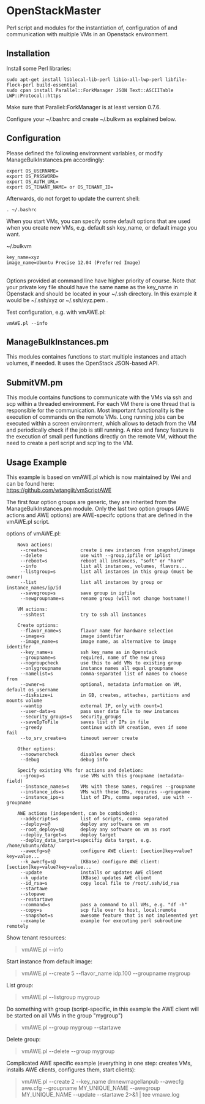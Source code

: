 OpenStackMaster
======

Perl script and modules for the instantiation of, configuration of and communication with multiple VMs in an Openstack environment.

Installation
------------
Install some Perl libraries:
```shell
sudo apt-get install liblocal-lib-perl libio-all-lwp-perl libfile-flock-perl build-essential 
sudo cpan install Parallel::ForkManager JSON Text::ASCIITable LWP::Protocol::https
```

Make sure that Parallel::ForkManager is at least version 0.7.6.

Configure your ~/.bashrc and create ~/.bulkvm as explained below.<br>

Configuration
-------------
Please defined the following environment variables, or modify ManageBulkInstances.pm accordingly:<br>
```shell
export OS_USERNAME=
export OS_PASSWORD=
export OS_AUTH_URL=
export OS_TENANT_NAME= or OS_TENANT_ID=
```

Afterwards, do not forget to update the current shell:<br>
```shell
. ~/.bashrc
```

When you start VMs, you can specify some default options that are used when you create new VMs, e.g. default ssh key_name, or default image you want.<br>

~/.bulkvm<br>

```shell
key_name=xyz
image_name=Ubuntu Precise 12.04 (Preferred Image)
```

<br>
Options provided at command line have higher priority of course. Note that your private key file should have the same name as the key_name in Openstack and should be located in your ~/.ssh directory. In this example it would be ~/.ssh/xyz or ~/.ssh/xyz.pem .

Test configuration, e.g. with vmAWE.pl:<br>
```shell
vmAWE.pl --info
```

ManageBulkInstances.pm 
----------------------
This modules containes functions to start multiple instances and attach volumes, if needed. It uses the OpenStack JSON-based API.

SubmitVM.pm
-----------
This module contains functions to communicate with the VMs via ssh and scp within a threaded environment. For each VM there is one thread that is responsible for the communication. Most important functionality is the execution of commands on the remote VMs. Long running jobs can be executed within a screen environment, which allows to detach from the VM and periodically check if the job is still running.
A nice and fancy feature is the execution of small perl functions directly on the remote VM, without the need to create a perl script and scp'ing to the VM.



Usage Example
-------------
This example is based on vmAWE.pl which is now maintained by Wei and can be found here:<br>
https://github.com/wtangiit/vmScriptAWE<br>

The first four option groups are generic, they are inherited from the ManageBulkInstances.pm module. Only the last two option groups (AWE actions and AWE options) are AWE-specifc options that are defined in the vmAWE.pl script.

options of vmAWE.pl: 
```textile
    Nova actions:
     --create=i            create i new instances from snapshot/image
     --delete              use with --group,ipfile or iplist
     --reboot=s            reboot all instances, "soft" or "hard"
     --info                list all instances, volumes, flavors...
     --listgroup=s         list all instances in this group (must be owner)
     --list                list all instances by group or instance_names/ip/id
     --savegroup=s         save group in ipfile
     --newgroupname=s      rename group (will not change hostname!)

    VM actions:
     --sshtest             try to ssh all instances

    Create options:
     --flavor_name=s       flavor name for hardware selection
     --image=s             image identifier
     --image_name=s        image name, as alternative to image identifer
     --key_name=s          ssh key_name as in Openstack
     --groupname=s         required, name of the new group
     --nogroupcheck        use this to add VMs to existing group
     --onlygroupname       instance names all equal groupname
     --namelist=s          comma-separated list of names to choose from
     --owner=s             optional, metadata information on VM, default os_username
     --disksize=i          in GB, creates, attaches, partitions and mounts volume
     --wantip              external IP, only with count=1
     --user-data=s         pass user data file to new instances
     --security_groups=s   security_groups
     --saveIpToFile        saves list of IPs in file
     --greedy              continue with VM creation, even if some fail
     --to_srv_create=s     timeout server create

    Other options:
     --noownercheck        disables owner check
     --debug               debug info

    Specify existing VMs for actions and deletion:
     --group=s             use VMs with this groupname (metadata-field)
     --instance_names=s    VMs with these names, requires --groupname
     --instance_ids=s      VMs with these IDs, requires --groupname
     --instance_ips=s      list of IPs, comma separated, use with --groupname

    AWE actions (independent, can be combinded):
     --addscripts=s        list of scripts, comma separated
     --deploy=s@           deploy any software on vm
     --root_deploy=s@      deploy any software on vm as root
     --deploy_target=s     deploy target
     --deploy_data_target=sspecifiy data target, e.g. /home/ubuntu/data/
     --awecfg=s@           configure AWE client: [section]key=value?key=value...
     --k_awecfg=s@         (KBase) configure AWE client: [section]key=value?key=value...
     --update              installs or updates AWE client
     --k_update            (KBase) updates AWE client
     --id_rsa=s            copy local file to /root/.ssh/id_rsa
     --startawe            
     --stopawe             
     --restartawe          
     --command=s           pass a command to all VMs, e.g. "df -h"
     --copy=s              scp file over to host, local:remote
     --snapshot=s          awesome feature that is not implemented yet
     --example             example for executing perl subroutine remotely
```

Show tenant resources:
> vmAWE.pl --info

Start instance from default image:
> vmAWE.pl --create 5 --flavor_name idp.100 --groupname mygroup

List group:
> vmAWE.pl --listgroup mygroup

Do something with group (script-specific, in this example the AWE client will be started on all VMs in the group "mygroup")
> vmAWE.pl --group mygroup --startawe

Delete group:
> vmAWE.pl --delete --group mygroup

Complicated AWE specific example (everything in one step: creates VMs, installs AWE clients, configures them, start clients):
> vmAWE.pl --create 2 --key_name dmnewmagellanpub --awecfg awe.cfg --groupname MY_UNIQUE_NAME --awegroup MY_UNIQUE_NAME --update --startawe    2>&1 | tee vmawe.log

